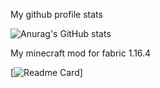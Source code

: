 My github profile stats


![Anurag's GitHub stats](https://github-readme-stats.vercel.app/api?username=Artembay&show_icons=true&theme=tokyonight)

My minecraft mod for fabric 1.16.4


[![Readme Card](https://github-readme-stats.vercel.app/api/pin/?username=MiTaskAPI&repo=MiTaskApi&theme=tokyonight)]

